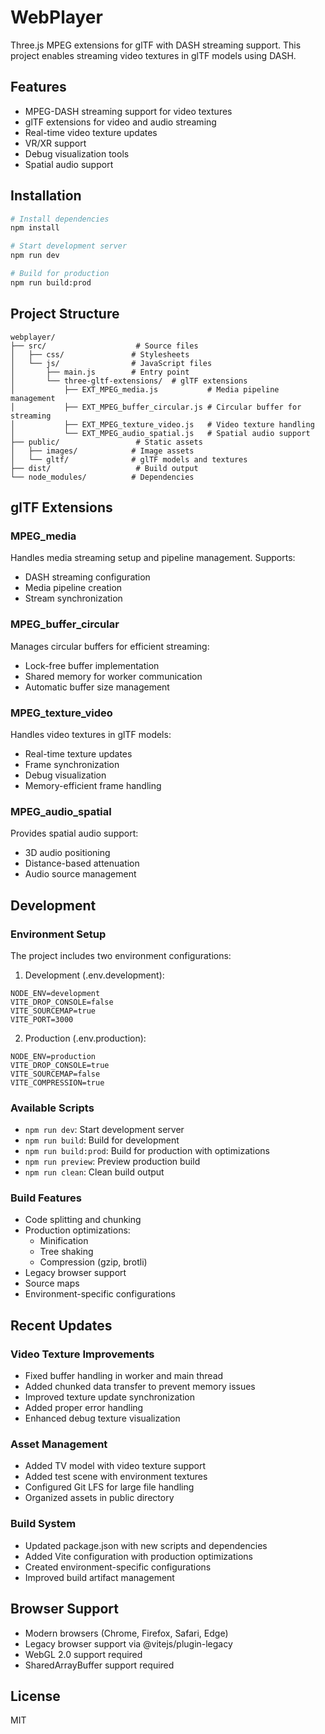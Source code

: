 # WebPlayer

Three.js MPEG extensions for glTF with DASH streaming support. This project enables streaming video textures in glTF models using DASH.

## Features

- MPEG-DASH streaming support for video textures
- glTF extensions for video and audio streaming
- Real-time video texture updates
- VR/XR support
- Debug visualization tools
- Spatial audio support

## Installation

```bash
# Install dependencies
npm install

# Start development server
npm run dev

# Build for production
npm run build:prod
```

## Project Structure

```
webplayer/
├── src/                    # Source files
│   ├── css/               # Stylesheets
│   └── js/                # JavaScript files
│       ├── main.js        # Entry point
│       └── three-gltf-extensions/  # glTF extensions
│           ├── EXT_MPEG_media.js           # Media pipeline management
│           ├── EXT_MPEG_buffer_circular.js # Circular buffer for streaming
│           ├── EXT_MPEG_texture_video.js   # Video texture handling
│           └── EXT_MPEG_audio_spatial.js   # Spatial audio support
├── public/                 # Static assets
│   ├── images/            # Image assets
│   └── gltf/              # glTF models and textures
├── dist/                   # Build output
└── node_modules/          # Dependencies

```

## glTF Extensions

### MPEG_media
Handles media streaming setup and pipeline management. Supports:
- DASH streaming configuration
- Media pipeline creation
- Stream synchronization

### MPEG_buffer_circular
Manages circular buffers for efficient streaming:
- Lock-free buffer implementation
- Shared memory for worker communication
- Automatic buffer size management

### MPEG_texture_video
Handles video textures in glTF models:
- Real-time texture updates
- Frame synchronization
- Debug visualization
- Memory-efficient frame handling

### MPEG_audio_spatial
Provides spatial audio support:
- 3D audio positioning
- Distance-based attenuation
- Audio source management

## Development

### Environment Setup

The project includes two environment configurations:

1. Development (.env.development):
```env
NODE_ENV=development
VITE_DROP_CONSOLE=false
VITE_SOURCEMAP=true
VITE_PORT=3000
```

2. Production (.env.production):
```env
NODE_ENV=production
VITE_DROP_CONSOLE=true
VITE_SOURCEMAP=false
VITE_COMPRESSION=true
```

### Available Scripts

- `npm run dev`: Start development server
- `npm run build`: Build for development
- `npm run build:prod`: Build for production with optimizations
- `npm run preview`: Preview production build
- `npm run clean`: Clean build output

### Build Features

- Code splitting and chunking
- Production optimizations:
  - Minification
  - Tree shaking
  - Compression (gzip, brotli)
- Legacy browser support
- Source maps
- Environment-specific configurations

## Recent Updates

### Video Texture Improvements
- Fixed buffer handling in worker and main thread
- Added chunked data transfer to prevent memory issues
- Improved texture update synchronization
- Added proper error handling
- Enhanced debug texture visualization

### Asset Management
- Added TV model with video texture support
- Added test scene with environment textures
- Configured Git LFS for large file handling
- Organized assets in public directory

### Build System
- Updated package.json with new scripts and dependencies
- Added Vite configuration with production optimizations
- Created environment-specific configurations
- Improved build artifact management

## Browser Support

- Modern browsers (Chrome, Firefox, Safari, Edge)
- Legacy browser support via @vitejs/plugin-legacy
- WebGL 2.0 support required
- SharedArrayBuffer support required

## License

MIT
